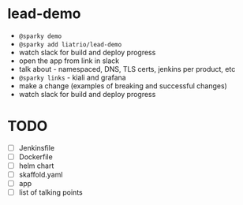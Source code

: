 # lead-demo

* `@sparky demo`
* `@sparky add liatrio/lead-demo`
* watch slack for build and deploy progress
* open the app from link in slack
* talk about - namespaced, DNS, TLS certs, jenkins per product, etc
* `@sparky links` - kiali and grafana
* make a change (examples of breaking and successful changes)
* watch slack for build and deploy progress

# TODO
* [ ] Jenkinsfile
* [ ] Dockerfile
* [ ] helm chart
* [ ] skaffold.yaml
* [ ] app
* [ ] list of talking points 

